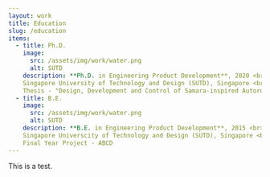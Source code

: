 ```yaml
---
layout: work
title: Education
slug: /education
items:
  - title: Ph.D.
    image:
      src: /assets/img/work/water.png
      alt: SUTD
    description: **Ph.D. in Engineering Product Development**, 2020 <br>
    Singapore University of Technology and Design (SUTD), Singapore <br>
    Thesis - "Design, Development and Control of Samara-inspired Autorotating Wings for Aerial Payload Deployment"
  - title: B.E.
    image:
      src: /assets/img/work/water.png
      alt: SUTD
    description: **B.E. in Engineering Product Development**, 2015 <br>
    Singapore Universcity of Technology and Design (SUTD), Singapore <br>
    Final Year Project - ABCD
---
```

This is a test.
<br />
<br />
